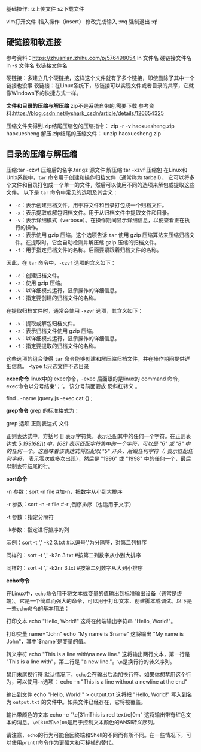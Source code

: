 基础操作:
rz上传文件
sz下载文件

vim打开文件
i插入操作（insert）
修改完成输入      :wq
强制退出             :q!

## 硬链接和软连接
参考资料：https://zhuanlan.zhihu.com/p/576498054
ln 文件名 硬链接文件名
ln -s 文件名 软链接文件名

硬链接：多建立几个硬链接，这样这个文件就有了多个链接，即使删除了其中一个链接也没事
软链接：在Linux系统下，软链接可以实现文件或者目录的共享，它就像Windows下的快捷方式一样。

**文件和目录的压缩与解压缩**
zip不是系统自带的,需要下载
参考资料:https://blog.csdn.net/lyshark_csdn/article/details/126654325


压缩文件夹得到.zip结尾压缩包的压缩指令： zip -r -v haoxuesheng.zip haoxuesheng
解压.zip结尾的压缩文件： unzip haoxuesheng.zip

## 目录的压缩与解压缩

压缩:tar -czvf 压缩后的名字.tar.gz 源文件
解压缩:tar -xzvf 压缩包
在Linux和Unix系统中，`tar` 命令用于创建和操作归档文件（通常称为 tarball），
它可以将多个文件和目录打包成一个单一的文件，然后可以使用不同的选项来解包或提取这些文件。
以下是 `tar` 命令中常见的选项及其含义：

- `-c`：表示创建归档文件。用于将文件和目录打包成一个归档文件。
- `-x`：表示提取或解包归档文件。用于从归档文件中提取文件和目录。
- `-v`：表示详细模式（verbose）。在操作期间显示详细信息，以便查看正在执行的操作。
- `-z`：表示使用 gzip 压缩。这个选项告诉 `tar` 使用 gzip 压缩算法来压缩归档文件。在提取时，它会自动检测并解压缩 gzip 压缩的归档文件。
- `-f`：用于指定归档文件的名称。后面要紧跟着归档文件的名称。

因此，在 `tar` 命令中，`-czvf` 选项的含义如下：

- `-c`：创建归档文件。
- `-z`：使用 gzip 压缩。
- `-v`：以详细模式运行，显示操作的详细信息。
- `-f`：指定要创建的归档文件的名称。

在提取归档文件时，通常会使用 `-xzvf` 选项，其含义如下：

- `-x`：提取或解包归档文件。
- `-z`：表示归档文件使用 gzip 压缩。
- `-v`：以详细模式运行，显示操作的详细信息。
- `-f`：指定要提取的归档文件的名称。

这些选项的组合使得 `tar` 命令能够创建和解压缩归档文件，并在操作期间提供详细信息。
-type f:只选文件不选目录

**exec命令**
linux中的 exec命令，-exec 后面跟的是linux的 command 命令，exec命令以分号结束‘；’， 该分号前面要放 反斜杠转义 。

find . -name jquery.js -exec cat {} \;

**grep命令**
grep 的标准格式为：

grep  选项    正则表达式    文件

正则表达式中，方括号 [] 表示字符集，表示匹配其中的任何一个字符。在正则表达式 5.*199[68]\t 中，[68] 表示匹配字符集中的一个字符，可以是 "6" 或 "8" 中的任何一个。这意味着该表达式将匹配以 "5" 开头，后跟任何字符（. 表示匹配任何字符，* 表示零次或多次出现），然后是 "1996" 或 "1998" 中的任何一个，最后以制表符结尾的行。


**sort命令**

-n 参数：sort -n file #加-n，把数字从小到大排序

-r 参数：sort -n -r file  #-r ,倒序排序（也适用于文字）

-t 参数：指定分隔符

-k参数：指定进行排序的列

示例：sort -t ',' -k2 3.txt #以逗号','为分隔符，对第二列排序

同样的：sort -t ',' -k2n 3.txt #按第二列数字从小到大排序

同样的：sort -t ',' -k2nr 3.txt #按第二列数字从大到小排序

**echo命令**

在Linux中，`echo`命令用于将文本或变量的值输出到标准输出设备（通常是终端）。它是一个简单而强大的命令，可以用于打印文本、创建脚本或调试。以下是一些`echo`命令的基本用法：

打印文本
echo "Hello, World!"
这将在终端输出字符串 "Hello, World!"。

打印变量
name="John"
echo "My name is $name"
这将输出 "My name is John"，其中`$name`是变量的值。

转义字符
echo "This is a line with\na new line."
这将输出两行文本，第一行是 "This is a line with"，第二行是 "a new line."。`\n`是换行符的转义序列。

禁用末尾换行符
默认情况下，`echo`会在输出后添加换行符。如果你想禁用这个行为，可以使用`-n`选项：
echo -n "This is a line without a newline at the end"

输出到文件
echo "Hello, World!" > output.txt
这将把 "Hello, World!" 写入到名为 `output.txt` 的文件中。如果文件已经存在，它将被覆盖。

输出带颜色的文本
echo -e "\e[31mThis is red text\e[0m"
这将输出带有红色文本的消息。`\e[31m`和`\e[0m`是用于控制文本颜色的ANSI转义序列。

请注意，`echo`的行为可能会因终端和Shell的不同而有所不同。在一些情况下，可以使用`printf`命令作为更强大和可移植的替代。